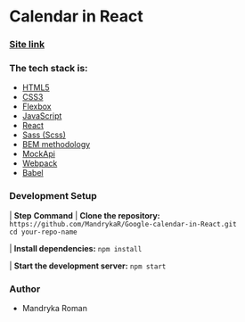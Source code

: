 # Calendar in React

### [Site link](https://main--google-calendaar.netlify.app)

### The tech stack is:

- [HTML5](https://en.wikipedia.org/wiki/HTML5)
- [CSS3](https://en.wikipedia.org/wiki/Cascading_Style_Sheets)
- [Flexbox](https://en.wikipedia.org/wiki/CSS_Flexible_Box_Layout)
- [JavaScript](https://learnjavascript.online/)
- [React](https://react.dev/)
- [Sass (Scss)](https://sass-lang.com/)
- [BEM methodology](https://en.bem.info/methodology/)
- [MockApi](https://www.mockapi.com/)
- [Webpack](https://webpack.js.org/)
- [Babel](https://babeljs.io/)


### Development Setup

| **Step**                                **Command**
| **Clone the repository:**              `https://github.com/MandrykaR/Google-calendar-in-React.git` <br> `cd your-repo-name`

| **Install dependencies:**               `npm install` 

| **Start the development server:**       `npm start`

### Author

- Mandryka Roman

